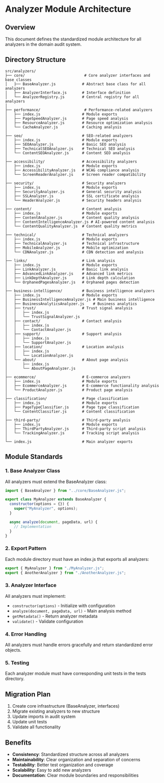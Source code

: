 # Analyzer Module Architecture

## Overview

This document defines the standardized module architecture for all analyzers in the domain audit system.

## Directory Structure

```
src/analyzers/
├── core/                           # Core analyzer interfaces and base classes
│   ├── BaseAnalyzer.js            # Abstract base class for all analyzers
│   ├── AnalyzerInterface.js       # Interface definition
│   └── AnalyzerRegistry.js        # Central registry for all analyzers
│
├── performance/                    # Performance-related analyzers
│   ├── index.js                   # Module exports
│   ├── PageSpeedAnalyzer.js       # Page speed analysis
│   ├── ResourceAnalyzer.js        # Resource optimization analysis
│   └── CacheAnalyzer.js           # Caching analysis
│
├── seo/                           # SEO-related analyzers
│   ├── index.js                   # Module exports
│   ├── SEOAnalyzer.js             # Basic SEO analysis
│   ├── TechnicalSEOAnalyzer.js    # Technical SEO analysis
│   └── ContentSEOAnalyzer.js      # Content SEO analysis
│
├── accessibility/                 # Accessibility analyzers
│   ├── index.js                   # Module exports
│   ├── AccessibilityAnalyzer.js   # WCAG compliance analysis
│   └── ScreenReaderAnalyzer.js    # Screen reader compatibility
│
├── security/                      # Security analyzers
│   ├── index.js                   # Module exports
│   ├── SecurityAnalyzer.js        # General security analysis
│   ├── SSLAnalyzer.js             # SSL certificate analysis
│   └── HeaderAnalyzer.js          # Security headers analysis
│
├── content/                       # Content analysis
│   ├── index.js                   # Module exports
│   ├── ContentAnalyzer.js         # Content quality analysis
│   ├── ContentIntelligenceAnalyzer.js # AI-powered content analysis
│   └── ContentQualityAnalyzer.js  # Content quality metrics
│
├── technical/                     # Technical analyzers
│   ├── index.js                   # Module exports
│   ├── TechnicalAnalyzer.js       # Technical infrastructure
│   ├── MobileAnalyzer.js          # Mobile optimization
│   └── CDNAnalyzer.js             # CDN detection and analysis
│
├── links/                         # Link analysis
│   ├── index.js                   # Module exports
│   ├── LinkAnalyzer.js            # Basic link analysis
│   ├── AdvancedLinkAnalyzer.js    # Advanced link metrics
│   ├── LinkDepthAnalyzer.js       # Link depth calculation
│   └── OrphanedPagesAnalyzer.js   # Orphaned pages detection
│
├── business-intelligence/         # Business intelligence analyzers
│   ├── index.js                   # Module exports
│   ├── BusinessIntelligenceAnalyzer.js # Main business intelligence
│   ├── BusinessAnalyticsAnalyzer.js    # Business analytics
│   ├── trust/                     # Trust signal analysis
│   │   ├── index.js
│   │   └── TrustSignalAnalyzer.js
│   ├── contact/                   # Contact analysis
│   │   ├── index.js
│   │   └── ContactAnalyzer.js
│   ├── support/                   # Support analysis
│   │   ├── index.js
│   │   └── SupportAnalyzer.js
│   ├── location/                  # Location analysis
│   │   ├── index.js
│   │   └── LocationAnalyzer.js
│   └── about/                     # About page analysis
│       ├── index.js
│       └── AboutPageAnalyzer.js
│
├── ecommerce/                     # E-commerce analyzers
│   ├── index.js                   # Module exports
│   ├── EcommerceAnalyzer.js       # E-commerce functionality analysis
│   └── ProductAnalyzer.js         # Product page analysis
│
├── classification/                # Page classification
│   ├── index.js                   # Module exports
│   ├── PageTypeClassifier.js      # Page type classification
│   └── ContentClassifier.js       # Content classification
│
├── third-party/                   # Third-party analysis
│   ├── index.js                   # Module exports
│   ├── ThirdPartyAnalyzer.js      # Third-party script analysis
│   └── TrackingAnalyzer.js        # Tracking script analysis
│
└── index.js                       # Main analyzer exports
```

## Module Standards

### 1. Base Analyzer Class

All analyzers must extend the BaseAnalyzer class:

```javascript
import { BaseAnalyzer } from "../core/BaseAnalyzer.js";

export class MyAnalyzer extends BaseAnalyzer {
  constructor(options = {}) {
    super("MyAnalyzer", options);
  }

  async analyze(document, pageData, url) {
    // Implementation
  }
}
```

### 2. Export Pattern

Each module directory must have an index.js that exports all analyzers:

```javascript
export { MyAnalyzer } from "./MyAnalyzer.js";
export { AnotherAnalyzer } from "./AnotherAnalyzer.js";
```

### 3. Analyzer Interface

All analyzers must implement:

- `constructor(options)` - Initialize with configuration
- `analyze(document, pageData, url)` - Main analysis method
- `getMetadata()` - Return analyzer metadata
- `validate()` - Validate configuration

### 4. Error Handling

All analyzers must handle errors gracefully and return standardized error objects.

### 5. Testing

Each analyzer module must have corresponding unit tests in the tests directory.

## Migration Plan

1. Create core infrastructure (BaseAnalyzer, interfaces)
2. Migrate existing analyzers to new structure
3. Update imports in audit system
4. Update unit tests
5. Validate all functionality

## Benefits

- **Consistency**: Standardized structure across all analyzers
- **Maintainability**: Clear organization and separation of concerns
- **Testability**: Better test organization and coverage
- **Scalability**: Easy to add new analyzers
- **Documentation**: Clear module boundaries and responsibilities
